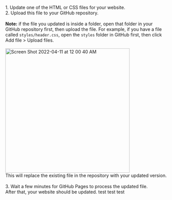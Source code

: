 1\. Update one of the HTML or CSS files for your website.<br>
2\. Upload this file to your GitHub repository.<br>
<br>
**Note:** if the file you updated is inside a folder, open that folder in your GitHub repository first, then upload the file. For example, if you have a file called `styles/header.css`, open the `styles` folder in GitHub first, then click Add file > Upload files.<br>
<br>
<img width="387" alt="Screen Shot 2022-04-11 at 12 00 40 AM" src="https://user-images.githubusercontent.com/70604577/162664132-2c2e4503-c8f3-4445-b403-958d57ff15b9.png"><br>
This will replace the existing file in the repository with your updated version.<br>
<br>
3\. Wait a few minutes for GitHub Pages to process the updated file.<br>
After that, your website should be updated.
test
test
test